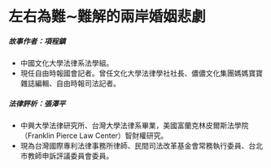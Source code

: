 # 左右為難∼難解的兩岸婚姻悲劇

##### 故事作者：項程鎮

- 中國文化大學法律系法學組。
- 現任自由時報國會記者。曾任文化大學法律學社社長、儂儂文化集團媽媽寶寶雜誌編輯、自由時報司法記者。

##### 法律評析：張澤平

- 中興大學法律研究所、台灣大學法律系畢業，美國富蘭克林皮爾斯法學院（Franklin Pierce Law Center）智財權研究。
- 現為台灣國際專利法律事務所律師、民間司法改革基金會常務執行委員、台北市教師申訴評議委員會委員。